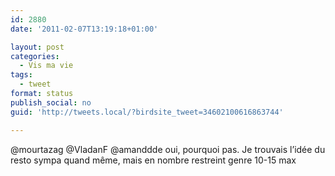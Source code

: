 ```yaml
---
id: 2880
date: '2011-02-07T13:19:18+01:00'

layout: post
categories:
  - Vis ma vie
tags:
  - tweet
format: status
publish_social: no
guid: 'http://tweets.local/?birdsite_tweet=34602100616863744'

---
```


@mourtazag @VladanF @amanddde oui, pourquoi pas. Je trouvais l’idée du resto sympa quand même, mais en nombre restreint genre 10-15 max